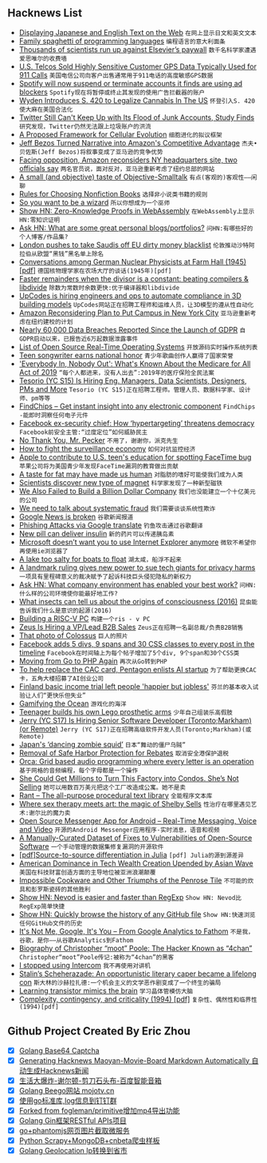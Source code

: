 ## Hacknews List


- [Displaying Japanese and English Text on the Web](http://www.nobadmemories.com/blog/2017/04/better-together-displaying-japanese-and-english-text-on-the-web/)  `在网上显示日文和英文文本`
- [Family spaghetti of programming languages](https://erkin.party/blog/190208/spaghetti/)  `编程语言的意大利面条`
- [Thousands of scientists run up against Elsevier’s paywall](https://www.nature.com/articles/d41586-019-00492-4)  `数千名科学家遭遇爱思唯尔的收费墙`
- [U.S. Telcos Sold Highly Sensitive Customer GPS Data Typically Used for 911 Calls](https://motherboard.vice.com/en_us/article/a3b3dg/big-telecom-sold-customer-gps-data-911-calls)  `美国电信公司向客户出售通常用于911电话的高度敏感GPS数据`
- [Spotify will now suspend or terminate accounts it finds are using ad blockers](https://techcrunch.com/2019/02/08/spotify-will-now-suspend-or-terminate-accounts-it-finds-are-using-ad-blockers/)  `Spotify现在将暂停或终止其发现的使用广告拦截器的账户`
- [Wyden Introduces S. 420 to Legalize Cannabis In The US](https://www.finance.senate.gov/ranking-members-news/wyden-introduces-s-420-to-legalize-cannabis)  `怀登引入S. 420使大麻在美国合法化`
- [Twitter Still Can&#39;t Keep Up with Its Flood of Junk Accounts, Study Finds](https://www.wired.com/story/twitter-abusive-apps-machine-learning)  `研究发现，Twitter仍然无法跟上垃圾账户的洪流`
- [A Proposed Framework for Cellular Evolution](https://journals.blythinstitute.org/ojs/index.php/cbi/article/view/27/28)  `细胞进化的拟议框架`
- [Jeff Bezos Turned Narrative into Amazon&#39;s Competitive Advantage](https://slab.com/blog/jeff-bezos-writing-management-strategy/)  `杰夫•贝佐斯(Jeff Bezos)将叙事变成了亚马逊的竞争优势`
- [Facing opposition, Amazon reconsiders NY headquarters site, two officials say](https://www.washingtonpost.com/local/virginia-politics/facing-opposition-amazon-reconsiders-ny-headquarters-site-two-officials-say/2019/02/08/451ffc52-2a19-11e9-b011-d8500644dc98_story.html)  `两名官员说，面对反对，亚马逊重新考虑了纽约总部的网站`
- [A small (and objective) taste of Objective-Smalltalk](https://blog.metaobject.com/2019/02/a-small-and-objective-taste-of.html)  `有点(客观的)客观性——闲聊`
- [Rules for Choosing Nonfiction Books](http://herman.asia/how-i-choose-nonfiction-books)  `选择非小说类书籍的规则`
- [So you want to be a wizard](https://jvns.ca/blog/so-you-want-to-be-a-wizard/)  `所以你想成为一个巫师`
- [Show HN: Zero-Knowledge Proofs in WebAssembly](https://zkwasm.kobi.one)  `在WebAssembly上显示HN:零知识证明`
- [Ask HN: What are some great personal blogs/portfolios?](item?id=19114037)  `问HN:有哪些好的个人博客/作品集?`
- [London pushes to take Saudis off EU dirty money blacklist](https://www.reuters.com/article/us-eu-saudi-moneylaundering/london-pushes-to-take-saudis-off-eu-dirty-money-blacklist-sources-idUSKCN1PX13V)  `伦敦推动沙特阿拉伯从欧盟“黑钱”黑名单上除名`
- [Conversations among German Nuclear Physicists at Farm Hall (1945) [pdf]](http://germanhistorydocs.ghi-dc.org/pdf/eng/English101.pdf)  `德国核物理学家在农场大厅的谈话(1945年)[pdf]`
- [Faster remainders when the divisor is a constant: beating compilers &amp; libdivide](https://lemire.me/blog/2019/02/08/faster-remainders-when-the-divisor-is-a-constant-beating-compilers-and-libdivide/)  `除数为常数时余数更快:优于编译器和libdivide`
- [UpCodes is hiring engineers and ops to automate compliance in 3D building models](https://up.codes/careers)  `UpCodes网站正在招聘工程师和运维人员，让3D模型的遵从性自动化`
- [Amazon Reconsidering Plan to Put Campus in New York City](https://www.wsj.com/articles/amazon-reconsidering-plan-to-put-campus-in-new-york-11549668969)  `亚马逊重新考虑在纽约建校的计划`
- [Nearly 60,000 Data Breaches Reported Since the Launch of GDPR](https://amatas.com/news/view/nearly-60-000-data-breaches-reported-since-the-launch-of-gdpr)  `自GDPR启动以来，已报告近6万起数据泄露事件`
- [List of Open Source Real-Time Operating Systems](https://www.osrtos.com/)  `开放源码实时操作系统列表`
- [Teen songwriter earns national honor](https://www.paloaltoonline.com/news/2019/02/04/teen-songwriter-earns-national-honor#.XF1wdYDSRJQ.hackernews)  `青少年歌曲创作人赢得了国家荣誉`
- [&#39;Everybody In, Nobody Out&#39;: What&#39;s Known About the Medicare for All Act of 2019](https://www.commondreams.org/views/2019/02/07/everybody-nobody-out-what-we-know-so-far-about-medicare-all-act-2019)  `“每个人都进来，没有人出去”:2019年的医疗保险全民法案`
- [Tesorio (YC S15) Is Hiring Eng. Managers, Data Scientists, Designers, PMs and More](https://www.tesorio.com/careers/)  `Tesorio (YC S15)正在招聘工程师。管理人员、数据科学家、设计师、pm等等`
- [FindChips – Get instant insight into any electronic component](https://www.findchips.com/)  `FindChips -能即时洞察任何电子元件`
- [Facebook ex-security chief: How ‘hypertargeting’ threatens democracy](https://finance.yahoo.com/news/facebook-security-officer-alex-stamos-targeting-risk-142859539.html)  `Facebook前安全主管:“过度定位”如何威胁民主`
- [No Thank You, Mr. Pecker](https://medium.com/@jeffreypbezos/no-thank-you-mr-pecker-146e3922310f)  `不用了，谢谢你，派克先生`
- [How to fight the surveillance economy](https://medium.com/@vvecsei/fighting-the-surveillance-economy-a-practical-guide-for-individuals-and-companies-cb9719fe1098)  `如何对抗监控经济`
- [Apple to contribute to U.S. teen&#39;s education for spotting FaceTime bug](https://www.reuters.com/article/us-apple-patch/apple-to-contribute-to-u-s-teens-education-for-spotting-facetime-bug-idUSKCN1PW2E0)  `苹果公司将为美国青少年发现FaceTime漏洞的教育做出贡献`
- [A taste for fat may have made us human](https://news.yale.edu/2019/02/05/taste-fat-may-have-made-us-human-says-study)  `对脂肪的嗜好可能使我们成为人类`
- [Scientists discover new type of magnet](https://phys.org/news/2019-02-scientists-magnet.html)  `科学家发现了一种新型磁铁`
- [We Also Failed to Build a Billion Dollar Company](https://medium.com/@jimgreer/we-also-failed-to-build-a-billion-dollar-company-b7a2aab742cf)  `我们也没能建立一个十亿美元的公司`
- [We need to talk about systematic fraud](https://www.nature.com/articles/d41586-019-00439-9)  `我们需要谈谈系统性欺诈`
- [Google News is broken](https://char.gd/blog/2019/google-news-is-broken)  `谷歌新闻报道`
- [Phishing Attacks via Google translate](https://blogs.akamai.com/sitr/2019/02/phishing-attacks-against-facebook-google-via-google-translate.html)  `钓鱼攻击通过谷歌翻译`
- [New pill can deliver insulin](http://news.mit.edu/2019/pill-deliver-insulin-orally-0207)  `新的药片可以传递胰岛素`
- [Microsoft doesn’t want you to use Internet Explorer anymore](https://www.theverge.com/2019/2/8/18216767/microsoft-internet-explorer-warning-compatibility-solution)  `微软不希望你再使用ie浏览器了`
- [A lake too salty for boats to float](http://www.bbc.com/travel/story/20190207-asias-dead-lake-where-boats-cant-float)  `湖太咸，船浮不起来`
- [A landmark ruling gives new power to sue tech giants for privacy harms](https://www.fastcompany.com/90297382/illinois-supreme-court-decision-marks-a-landmark-win-for-biometric-privacy-harm)  `一项具有里程碑意义的裁决赋予了起诉科技巨头侵犯隐私的新权力`
- [Ask HN: What company environment has enabled your best work?](item?id=19120208)  `问HN:什么样的公司环境使你能最好地工作?`
- [What insects can tell us about the origins of consciousness (2016)](https://www.pnas.org/content/113/18/4900.full)  `昆虫能告诉我们什么是意识的起源(2016)`
- [Building a RISC-V PC](https://abopen.com/news/building-a-risc-v-pc/)  `构建一个ris - v PC`
- [Zeus Is Hiring a VP/Lead B2B Sales](item?id=19120418)  `Zeus正在招聘一名副总裁/负责B2B销售`
- [That photo of Colossus](http://www.tnmoc.org/news/notes-museum/wrens-meet-70-years)  `巨人的照片`
- [Facebook adds 5 divs, 9 spans and 30 CSS classes to every post in the timeline](https://twitter.com/wolfiechristl/status/1071473931784212480)  `Facebook在时间轴上为每个帖子增加了5个div, 9个span和30个CSS类`
- [Moving from Go to PHP Again](https://dannyvankooten.com/from-go-back-to-php-again/)  `再次从Go转到PHP`
- [To help replace the CAC card, Pentagon enlists AI startup](https://www.fedscoop.com/cac-card-twosenseai-startup-dod-contract/)  `为了帮助更换CAC卡，五角大楼招募了AI创业公司`
- [Finland basic income trial left people &#39;happier but jobless&#39;](https://www.bbc.co.uk/news/world-europe-47169549)  `芬兰的基本收入试验让人们“更快乐但失业”`
- [Gamifying the Ocean](http://bostonreview.net/science-nature/matthew-king-gamifying-ocean)  `游戏化的海洋`
- [Teenager builds his own Lego prosthetic arms](https://www.abc.net.au/news/2019-02-08/lego-prosthetic-arm-made-by-man-missing-limb/10792598)  `少年自己组装乐高假肢`
- [Jerry (YC S17) Is Hiring Senior Software Developer (Toronto;Markham) (or Remote)](https://www.workable.com/j/089F60DE31)  `Jerry (YC S17)正在招聘高级软件开发人员(Toronto;Markham)(或Remote)`
- [Japan&#39;s ‘dancing zombie squid’](http://www.bbc.com/travel/story/20190130-the-mysterious-case-of-japans-dancing-zombie-squid)  `日本“舞动的僵尸乌贼”`
- [Removal of Safe Harbor Protection for Rebates](https://www.federalregister.gov/documents/2019/02/06/2019-01026/fraud-and-abuse-removal-of-safe-harbor-protection-for-rebates-involving-prescription-pharmaceuticals)  `取消安全港保护退税`
- [Orca: Grid based audio programming where every letter is an operation](https://github.com/hundredrabbits/Orca)  `基于网格的音频编程，每个字母都是一个操作`
- [She Could Get Millions to Turn This Factory into Condos. She’s Not Selling](https://www.nytimes.com/2019/02/08/nyregion/etna-tool-die-noho-real-estate.html)  `她可以用数百万美元把这个工厂改造成公寓。她不是卖`
- [Rant – The all-purpose procedural text library](https://github.com/TheBerkin/rant)  `全能程序文本库`
- [Where sex therapy meets art: the magic of Shelby Sells](https://www.huckmag.com/?p=423386)  `性治疗在哪里遇见艺术:谢尔比的魔力卖`
- [Open Source Messenger App for Android – Real-Time Messaging, Voice and Video](https://github.com/mesibo/messenger-app-android)  `开源的Android Messenger应用程序-实时消息，语音和视频`
- [A Manually-Curated Dataset of Fixes to Vulnerabilities of Open-Source Software](https://arxiv.org/abs/1902.02595)  `一个手动管理的数据集修复漏洞的开源软件`
- [[pdf]Source-to-source differentiation in Julia](https://arxiv.org/abs/1810.07951)  `[pdf] Julia的源到源差异`
- [American Dominance in Tech Wealth Creation Upended by Asian Wave](https://www.bloomberg.com/news/articles/2019-02-08/american-dominance-in-tech-wealth-creation-upended-by-asian-wave)  `美国在科技财富创造方面的主导地位被亚洲浪潮颠覆`
- [Impossible Cookware and Other Triumphs of the Penrose Tile](http://nautil.us/issue/69/patterns/impossible-cookware-and-other-triumphs-of-the-penrose-tile-rp)  `不可能的炊具和彭罗斯瓷砖的其他胜利`
- [Show HN: Nevod is easier and faster than RegExp](https://nevod.nezaboodka.com/#playground)  `Show HN: Nevod比RegExp简单快捷`
- [Show HN: Quickly browse the history of any GitHub file](https://githistory.xyz/)  `Show HN:快速浏览任何GitHub文件的历史`
- [It&#39;s Not Me, Google, It&#39;s You – From Google Analytics to Fathom](https://www.jeffgeerling.com/blog/2019/its-not-me-google-its-you-ga-fathom)  `不是我，谷歌，是你——从谷歌Analytics到Fathom`
- [Biography of Christopher “moot” Poole: The Hacker Known as “4chan”](https://www.256kilobytes.com/content/show/4319/biography-of-christopher-moot-poole-who-is-this-4chan)  `Christopher“moot”Poole传记:被称为“4chan”的黑客`
- [I stopped using Intercom](https://blog.gingerlime.com/2019/why-i-stopped-using-intercom/)  `我不再使用对讲机`
- [Stalin’s Scheherazade: An opportunistic literary caper became a lifelong con](https://longreads.com/2019/02/06/stalins-scheherazade/)  `斯大林的沙赫拉扎德:一个机会主义的文学恶作剧变成了一个终生的骗局`
- [Learning transistor mimics the brain](https://liu.se/en/news-item/laraktig-transistor-harmar-hjarnan)  `学习晶体管模仿大脑`
- [Complexity, contingency, and criticality (1994) [pdf]](https://www.pnas.org/content/pnas/92/15/6689.full.pdf)  `复杂性、偶然性和临界性(1994)[pdf]`

## Github Project Created By Eric Zhou

- [x] [Golang Base64 Captcha](https://github.com/mojocn/base64Captcha)
- [x] [Generating Hacknews Maoyan-Movie-Board Markdown Automatically 自动生成Hacknews新闻](https://github.com/dejavuzhou/md-genie)
- [x] [生活大爆炸-谢尔顿-剪刀石头布-百度智能音箱](https://github.com/mojocn/dueros-bang-game)
- [x] [Golang Beego网站 mojotv.cn](https://github.com/mojocn/www.mojotv.cn)
- [x] [使用go标准库,log信息到钉钉群](https://github.com/mojocn/dooger)
- [x] [Forked from fogleman/primitive增加mp4导出功能](https://github.com/mojocn/primitive)
- [x] [Golang Gin框架RESTful APIs项目](https://github.com/JJJJJJJerk/ezier-golang-web-api-framework)
- [x] [go+phantomjs网页图片截取微服务](https://github.com/mojocn/screen_shot)
- [x] [Python Scrapy+MongoDB+cnbeta爬虫样板](https://github.com/mojocn/scrapy_mongodb_boilerplate_cnbeta)
- [x] [Golang Geolocation Ip转换到省市](https://github.com/mojocn/ip2location)